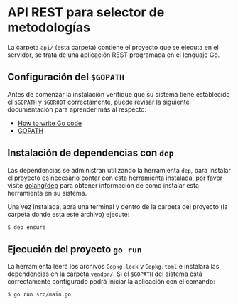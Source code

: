 # API REST para selector de metodologías

La carpeta `api/` (esta carpeta) contiene el proyecto que se ejecuta en el
servidor, se trata de una aplicación REST programada en el lenguaje Go.


## Configuración del `$GOPATH`

Antes de comenzar la instalación verifique que su sistema tiene establecido el
`$GOPATH` y `$GOROOT` correctamente, puede revisar la siguiente documentación
para aprender más al respecto:

- [How to write Go code](https://golang.org/doc/code.html#GOPATH)
- [GOPATH](https://github.com/golang/go/wiki/GOPATH)


## Instalación de dependencias con `dep`

Las dependencias se administran utilizando la herramienta `dep`, para instalar
el proyecto es necesario contar con esta herramienta instalada, por favor visite
[golang/dep](https://github.com/golang/dep) para obtener información de como
instalar esta herramienta en su sistema.

Una vez instalada, abra una terminal y dentro de la carpeta del proyecto (la
carpeta donde esta este archivo) ejecute:

``` sh
$ dep ensure
```

## Ejecución del proyecto `go run`

La herramienta leerá los archivos `Gopkg.lock` y `Gopkg.toml` e instalará las
dependencias en la carpeta `vendor/`. Si el `$GOPATH` del sistema está
correctamente configurado podrá iniciar la aplicación con el comando:

``` sh
$ go run src/main.go
```
